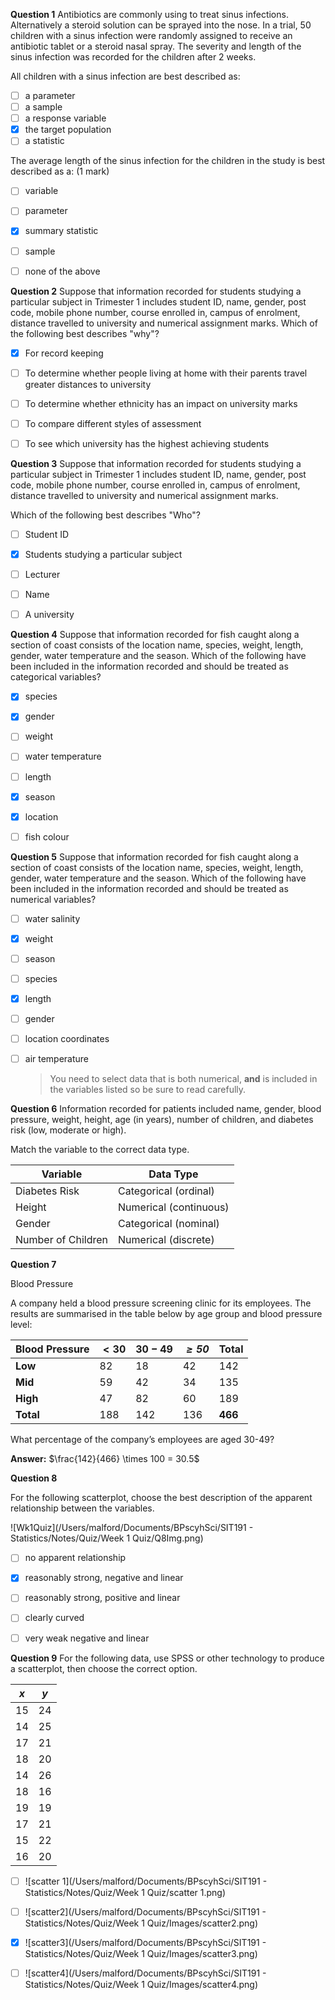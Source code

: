 **Question 1**
Antibiotics are commonly using to treat sinus infections. Alternatively a steroid solution can be sprayed into the nose. In a trial, 50 children with a sinus infection were randomly assigned to receive an antibiotic tablet or a steroid nasal spray. The severity and length of the sinus infection was recorded for the children after 2 weeks.

All children with a sinus infection are best described as:

- [ ] a parameter
- [ ] a sample
- [ ] a response variable
- [x] the target population
- [ ] a statistic

The average length of the sinus infection for the children in the study is best described as a: (1 mark)

- [ ] variable
- [ ] parameter
- [x] summary statistic
- [ ] sample
- [ ] none of the above



**Question 2**
Suppose that information recorded for students studying a particular subject in Trimester 1 includes student ID, name, gender, post code, mobile phone number, course enrolled in, campus of enrolment, distance travelled to university
and numerical assignment marks.
Which of the following best describes "why"?

- [x] For record keeping
- [ ] To determine whether people living at home with their parents travel greater distances to university
- [ ] To determine whether ethnicity has an impact on university marks
- [ ] To compare different styles of assessment
- [ ] To see which university has the highest achieving students



**Question 3**
Suppose that information recorded for students studying a particular subject in Trimester 1 includes student ID, name, gender, post code, mobile phone number, course enrolled in, campus of enrolment, distance travelled to university
and numerical assignment marks.

Which of the following best describes "Who"?

- [ ] Student ID
- [x] Students studying a particular subject
- [ ] Lecturer
- [ ] Name
- [ ] A university



**Question 4**
Suppose that information recorded for fish caught along a section of coast consists of the location name, species, weight, length, gender, water temperature and the season.
Which of the following have been included in the information recorded and should be treated as categorical variables?

- [x] species
- [x] gender
- [ ] weight
- [ ] water temperature
- [ ] length
- [x] season
- [x] location
- [ ] fish colour



**Question 5**
Suppose that information recorded for fish caught along a section of coast consists of the location name, species, weight, length, gender, water temperature and the season.
Which of the following have been included in the information recorded and should be treated as numerical variables?

- [ ] water salinity

- [x] weight

- [ ] season

- [ ] species

- [x] length

- [ ] gender

- [ ] location coordinates

- [ ] air temperature

  > You need to select data that is both numerical, **and** is included in the variables listed so be sure to read carefully.



**Question 6**
Information recorded for patients included name, gender, blood pressure, weight, height, age (in years), number of children, and diabetes risk (low, moderate or high).

Match the variable to the correct data type.

| Variable           | Data Type              |
| ------------------ | ---------------------- |
| Diabetes Risk      | Categorical (ordinal)  |
| Height             | Numerical (continuous) |
| Gender             | Categorical (nominal)  |
| Number of Children | Numerical (discrete)   |



**Question 7**

Blood Pressure

A company held a blood pressure screening clinic for its employees.  The results are summarised in the table below by age group and blood pressure level:



| Blood Pressure | $< 30$ | $30 - 49$ | *$\ge 50$* | Total   |
| -------------- | ------ | --------- | ---------- | ------- |
| **Low**        | 82     | 18        | 42         | 142     |
| **Mid**        | 59     | 42        | 34         | 135     |
| **High**       | 47     | 82        | 60         | 189     |
| **Total**      | 188    | 142       | 136        | **466** |



What percentage of the company’s employees are aged 30-49?

**Answer:** $\frac{142}{466} \times 100 = 30.5$



**Question 8**

For the following scatterplot, choose the best description of the apparent relationship between the variables.

![Wk1Quiz](/Users/malford/Documents/BPscyhSci/SIT191 - Statistics/Notes/Quiz/Week 1 Quiz/Q8Img.png)

- [ ] no apparent relationship
- [x] reasonably strong, negative and linear
- [ ] reasonably strong, positive and linear
- [ ] clearly curved
- [ ] very weak negative and linear



**Question 9**
For the following data, use SPSS or other technology to produce a scatterplot, then choose the correct option.

| *x*  | *y*  |
| ---- | ---- |
| 15   | 24   |
| 14   | 25   |
| 17   | 21   |
| 18   | 20   |
| 14   | 26   |
| 18   | 16   |
| 19   | 19   |
| 17   | 21   |
| 15   | 22   |
| 16   | 20   |

- [ ] ![scatter 1](/Users/malford/Documents/BPscyhSci/SIT191 - Statistics/Notes/Quiz/Week 1 Quiz/scatter 1.png)

- [ ] ![scatter2](/Users/malford/Documents/BPscyhSci/SIT191 - Statistics/Notes/Quiz/Week 1 Quiz/Images/scatter2.png)

- [x] ![scatter3](/Users/malford/Documents/BPscyhSci/SIT191 - Statistics/Notes/Quiz/Week 1 Quiz/Images/scatter3.png)

- [ ] ![scatter4](/Users/malford/Documents/BPscyhSci/SIT191 - Statistics/Notes/Quiz/Week 1 Quiz/Images/scatter4.png)

